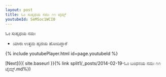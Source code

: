 ```yaml
---
layout: post
title: ಓಂ ಸುಹೃಧಯ ನಮಃ ೧೧ ಟೈಮ್ಸ್
youtubeId: SeMSoc1WCI0
---
```

 
 
 ಓಂ ಸುಹೃಧಯ ನಮಃ  
 
 -  ಯಾರು ಉತ್ತಮ ಹೃದಯ ಹೊಂದಿದ್ದಾರೆ 
 
  
 
  
 
 
 
 
 
 


{% include youtubePlayer.html id=page.youtubeId %}
 
[Next]({{ site.baseurl }}{% link  split1/_posts/2014-02-19-ಓಂ ಬಂಧನಯ ನಮಃ ೧೧ ಟೈಮ್ಸ್.md%})
 
